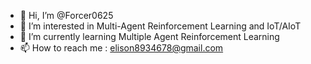 - 👋 Hi, I’m @Forcer0625
- 👀 I’m interested in Multi-Agent Reinforcement Learning and IoT/AIoT
- 🌱 I’m currently learning Multiple Agent Reinforcement Learning
- 📫 How to reach me : elison8934678@gmail.com

<!---
Forcer0625/Forcer0625 is a ✨ special ✨ repository because its `README.md` (this file) appears on your GitHub profile.
You can click the Preview link to take a look at your changes.
--->
